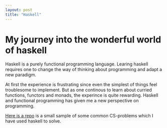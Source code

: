 ```yaml
---
layout: post
title: "Haskell"
---
```


# My journey into the wonderful world of haskell

Haskell is a purely functional programming language. Learing haskell requires one to change the way of thinking about programming and adapt a new paradigm.

At first the experience is frustrating since even the simplest of things feel troublesome to implement. But as one continous to learn about curried functions, functors and monads, the experince is quite rewarding. Haskell and functional programming has given me a new perspective on programming.

[Here is a repo](https://github.com/Dojde/haskell-algorithms.git) is a small sample of some common CS-problems which I have used haskell to solve.

